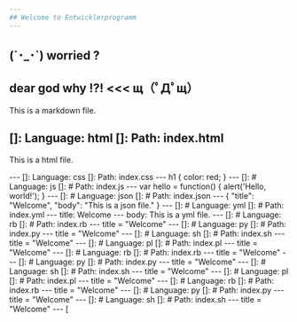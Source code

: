 ```yaml
---
## Welcome to Entwicklerprogramm
---
```

## (´･_･`) worried ?
##        dear god why !?!  <<<  щ（ﾟДﾟщ）
This is a markdown file.

[]:  Language: html
[]:  Path: index.html
---

<p>This is a html file.</p>
---
[]:  Language: css
[]:  Path: index.css
---
h1 {
  color: red;
}
---
[]: # Language: js
[]: # Path: index.js
---
var hello = function() {
  alert('Hello, world!');
}
---
[]: # Language: json
[]: # Path: index.json
---
{
  "title": "Welcome",
  "body": "This is a json file."
}
---
[]: # Language: yml
[]: # Path: index.yml
---
title: Welcome
---
body: This is a yml file.
---
[]: # Language: rb
[]: # Path: index.rb
---
title = "Welcome"
---
[]: # Language: py
[]: # Path: index.py
---
title = "Welcome"
---
[]: # Language: sh
[]: # Path: index.sh
---
title = "Welcome"
---
[]: # Language: pl
[]: # Path: index.pl
---
title = "Welcome"
---
[]: # Language: rb
[]: # Path: index.rb
---
title = "Welcome"
---
[]: # Language: py
[]: # Path: index.py
---
title = "Welcome"
---
[]: # Language: sh
[]: # Path: index.sh
---
title = "Welcome"
---
[]: # Language: pl
[]: # Path: index.pl
---
title = "Welcome"
---
[]: # Language: rb
[]: # Path: index.rb
---
title = "Welcome"
---
[]: # Language: py
[]: # Path: index.py
---
title = "Welcome"
---
[]: # Language: sh
[]: # Path: index.sh
---
title = "Welcome"
---
[
